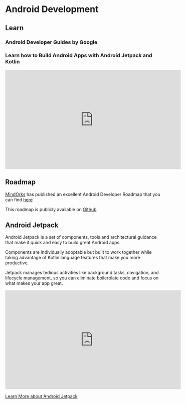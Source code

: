 # Android Development

## Learn

### Android Developer Guides by Google

<grid-1-x-2 link="https://developer.android.com/guide" button="Start Learning" img-Src="https://storage.googleapis.com/gweb-uniblog-publish-prod/images/Android_symbol_green_2.max-1500x1500.png" desc="Google offers documentation, codelabs, courses, and online traning to help you build on the Android platform!"></grid-1-x-2>

### Learn how to Build Android Apps with Android Jetpack and Kotlin

<iframe width="560" height="315" src="https://www.youtube.com/embed/0JUgBBynPdU" frameborder="0" allow="accelerometer; autoplay; encrypted-media; gyroscope; picture-in-picture" allowfullscreen></iframe>

## Roadmap

[MindOrks](https://mindorks.com/) has published an excellent Android Developer Roadmap that you can find [here](https://raw.githubusercontent.com/MindorksOpenSource/android-developer-roadmap/master/images/android_developer_roadmap.png)

This roadmap is publicly available on [Github](https://github.com/MindorksOpenSource/android-developer-roadmap)

## Android Jetpack

Android Jetpack is a set of components, tools and architectural guidance that make it quick and easy to build great Android apps.

Components are individually adoptable but built to work together while taking advantage of Kotlin language features that make you more productive.

Jetpack manages tedious activities like background tasks, navigation, and lifecycle management, so you can eliminate boilerplate code and focus on what makes your app great.

<iframe width="560" height="315" src="https://www.youtube.com/embed/videoseries?list=PLWz5rJ2EKKc9mxIBd0DRw9gwXuQshgmn2" frameborder="0" allow="accelerometer; autoplay; encrypted-media; gyroscope; picture-in-picture" allowfullscreen></iframe>

[Learn More about Android Jetpack](https://developer.android.com/jetpack)
